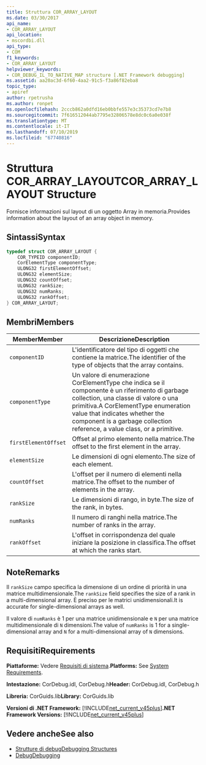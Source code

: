 ```yaml
---
title: Struttura COR_ARRAY_LAYOUT
ms.date: 03/30/2017
api_name:
- COR_ARRAY_LAYOUT
api_location:
- mscordbi.dll
api_type:
- COM
f1_keywords:
- COR_ARRAY_LAYOUT
helpviewer_keywords:
- COR_DEBUG_IL_TO_NATIVE_MAP structure [.NET Framework debugging]
ms.assetid: aa20ac3d-6f60-4aa2-91c5-f3a86f82eba8
topic_type:
- apiref
author: rpetrusha
ms.author: ronpet
ms.openlocfilehash: 2cccb862a0dfd16eb0bbfe557e3c35373cd7e7b8
ms.sourcegitcommit: 7f616512044ab7795e32806578e8dc0c6a0e038f
ms.translationtype: MT
ms.contentlocale: it-IT
ms.lasthandoff: 07/10/2019
ms.locfileid: "67740816"
---
```

# <a name="corarraylayout-structure"></a><span data-ttu-id="cbfda-102">Struttura COR_ARRAY_LAYOUT</span><span class="sxs-lookup"><span data-stu-id="cbfda-102">COR_ARRAY_LAYOUT Structure</span></span>
<span data-ttu-id="cbfda-103">Fornisce informazioni sul layout di un oggetto Array in memoria.</span><span class="sxs-lookup"><span data-stu-id="cbfda-103">Provides information about the layout of an array object in memory.</span></span>  
  
## <a name="syntax"></a><span data-ttu-id="cbfda-104">Sintassi</span><span class="sxs-lookup"><span data-stu-id="cbfda-104">Syntax</span></span>  
  
```cpp  
typedef struct COR_ARRAY_LAYOUT {  
    COR_TYPEID componentID;  
    CorElementType componentType;  
    ULONG32 firstElementOffset;  
    ULONG32 elementSize;  
    ULONG32 countOffset;   
    ULONG32 rankSize;   
    ULONG32 numRanks;   
    ULONG32 rankOffset;   
} COR_ARRAY_LAYOUT;  
```  
  
## <a name="members"></a><span data-ttu-id="cbfda-105">Membri</span><span class="sxs-lookup"><span data-stu-id="cbfda-105">Members</span></span>  
  
|<span data-ttu-id="cbfda-106">Member</span><span class="sxs-lookup"><span data-stu-id="cbfda-106">Member</span></span>|<span data-ttu-id="cbfda-107">Descrizione</span><span class="sxs-lookup"><span data-stu-id="cbfda-107">Description</span></span>|  
|------------|-----------------|  
|`componentID`|<span data-ttu-id="cbfda-108">L'identificatore del tipo di oggetti che contiene la matrice.</span><span class="sxs-lookup"><span data-stu-id="cbfda-108">The identifier of the type of objects that the array contains.</span></span>|  
|`componentType`|<span data-ttu-id="cbfda-109">Un valore di enumerazione CorElementType che indica se il componente è un riferimento di garbage collection, una classe di valore o una primitiva.</span><span class="sxs-lookup"><span data-stu-id="cbfda-109">A CorElementType enumeration value that indicates whether the component is a garbage collection reference, a value class, or a primitive.</span></span>|  
|`firstElementOffset`|<span data-ttu-id="cbfda-110">Offset al primo elemento nella matrice.</span><span class="sxs-lookup"><span data-stu-id="cbfda-110">The offset to the first element in the array.</span></span>|  
|`elementSize`|<span data-ttu-id="cbfda-111">Le dimensioni di ogni elemento.</span><span class="sxs-lookup"><span data-stu-id="cbfda-111">The size of each element.</span></span>|  
|`countOffset`|<span data-ttu-id="cbfda-112">L'offset per il numero di elementi nella matrice.</span><span class="sxs-lookup"><span data-stu-id="cbfda-112">The offset to the number of elements in the array.</span></span>|  
|`rankSize`|<span data-ttu-id="cbfda-113">Le dimensioni di rango, in byte.</span><span class="sxs-lookup"><span data-stu-id="cbfda-113">The size of the rank, in bytes.</span></span>|  
|`numRanks`|<span data-ttu-id="cbfda-114">Il numero di ranghi nella matrice.</span><span class="sxs-lookup"><span data-stu-id="cbfda-114">The number of ranks in the array.</span></span>|  
|`rankOffset`|<span data-ttu-id="cbfda-115">L'offset in corrispondenza del quale iniziare la posizione in classifica.</span><span class="sxs-lookup"><span data-stu-id="cbfda-115">The offset at which the ranks start.</span></span>|  
  
## <a name="remarks"></a><span data-ttu-id="cbfda-116">Note</span><span class="sxs-lookup"><span data-stu-id="cbfda-116">Remarks</span></span>  
 <span data-ttu-id="cbfda-117">Il `rankSize` campo specifica la dimensione di un ordine di priorità in una matrice multidimensionale.</span><span class="sxs-lookup"><span data-stu-id="cbfda-117">The `rankSize` field specifies the size of a rank in a multi-dimensional array.</span></span> <span data-ttu-id="cbfda-118">È preciso per le matrici unidimensionali.</span><span class="sxs-lookup"><span data-stu-id="cbfda-118">It is accurate for single-dimensional arrays as well.</span></span>  
  
 <span data-ttu-id="cbfda-119">Il valore di `numRanks` è 1 per una matrice unidimensionale e `N` per una matrice multidimensionale di `N` dimensioni.</span><span class="sxs-lookup"><span data-stu-id="cbfda-119">The value of `numRanks` is 1 for a single-dimensional array and `N` for a multi-dimensional array of `N` dimensions.</span></span>  
  
## <a name="requirements"></a><span data-ttu-id="cbfda-120">Requisiti</span><span class="sxs-lookup"><span data-stu-id="cbfda-120">Requirements</span></span>  
 <span data-ttu-id="cbfda-121">**Piattaforme:** Vedere [Requisiti di sistema](../../../../docs/framework/get-started/system-requirements.md).</span><span class="sxs-lookup"><span data-stu-id="cbfda-121">**Platforms:** See [System Requirements](../../../../docs/framework/get-started/system-requirements.md).</span></span>  
  
 <span data-ttu-id="cbfda-122">**Intestazione:** CorDebug.idl, CorDebug.h</span><span class="sxs-lookup"><span data-stu-id="cbfda-122">**Header:** CorDebug.idl, CorDebug.h</span></span>  
  
 <span data-ttu-id="cbfda-123">**Libreria:** CorGuids.lib</span><span class="sxs-lookup"><span data-stu-id="cbfda-123">**Library:** CorGuids.lib</span></span>  
  
 <span data-ttu-id="cbfda-124">**Versioni di .NET Framework:** [!INCLUDE[net_current_v45plus](../../../../includes/net-current-v45plus-md.md)]</span><span class="sxs-lookup"><span data-stu-id="cbfda-124">**.NET Framework Versions:** [!INCLUDE[net_current_v45plus](../../../../includes/net-current-v45plus-md.md)]</span></span>  
  
## <a name="see-also"></a><span data-ttu-id="cbfda-125">Vedere anche</span><span class="sxs-lookup"><span data-stu-id="cbfda-125">See also</span></span>

- [<span data-ttu-id="cbfda-126">Strutture di debug</span><span class="sxs-lookup"><span data-stu-id="cbfda-126">Debugging Structures</span></span>](../../../../docs/framework/unmanaged-api/debugging/debugging-structures.md)
- [<span data-ttu-id="cbfda-127">Debug</span><span class="sxs-lookup"><span data-stu-id="cbfda-127">Debugging</span></span>](../../../../docs/framework/unmanaged-api/debugging/index.md)
